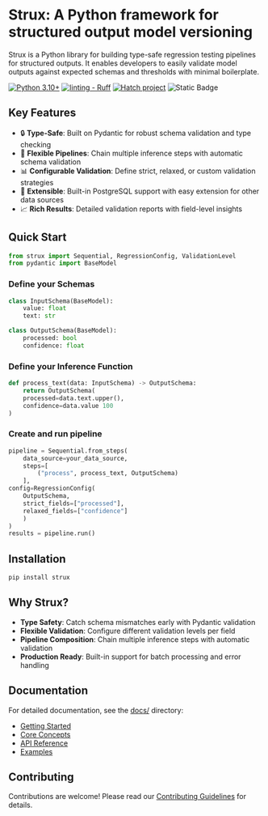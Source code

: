 # Strux: A Python framework for structured output model versioning

Strux is a Python library for building type-safe regression testing pipelines for structured outputs. It enables developers to easily validate model outputs against expected schemas and thresholds with minimal boilerplate.

[![Python 3.10+](https://img.shields.io/badge/python-3.10+-blue.svg)](https://www.python.org/downloads/) [![linting - Ruff](https://img.shields.io/endpoint?url=https://raw.githubusercontent.com/astral-sh/ruff/main/assets/badge/v2.json)](https://github.com/astral-sh/ruff) [![Hatch project](https://img.shields.io/badge/%F0%9F%A5%9A-Hatch-4051b5.svg)](https://github.com/pypa/hatch) ![Static Badge](https://img.shields.io/badge/Pydantic-red?logo=pydantic&label=%20&labelColor=gray&color=%23E92063&link=https%3A%2F%2Fpypi.org%2Fproject%2Fpydantic%2F)



## Key Features

- 🔒 **Type-Safe**: Built on Pydantic for robust schema validation and type checking
- 🔄 **Flexible Pipelines**: Chain multiple inference steps with automatic schema validation
- 📊 **Configurable Validation**: Define strict, relaxed, or custom validation strategies
- 🔌 **Extensible**: Built-in PostgreSQL support with easy extension for other data sources
- 📈 **Rich Results**: Detailed validation reports with field-level insights

## Quick Start
```python
from strux import Sequential, RegressionConfig, ValidationLevel
from pydantic import BaseModel
```

### Define your Schemas
```python
class InputSchema(BaseModel):
    value: float
    text: str

class OutputSchema(BaseModel):
    processed: bool
    confidence: float
```

### Define your Inference Function
```python
def process_text(data: InputSchema) -> OutputSchema:
    return OutputSchema(
    processed=data.text.upper(),
    confidence=data.value 100
)
```

### Create and run pipeline
```python
pipeline = Sequential.from_steps(
    data_source=your_data_source,
    steps=[
        ("process", process_text, OutputSchema)
    ],
config=RegressionConfig(
    OutputSchema,
    strict_fields=["processed"],
    relaxed_fields=["confidence"]
    )
)
results = pipeline.run()
```

## Installation
```bash
pip install strux
```


## Why Strux?

- **Type Safety**: Catch schema mismatches early with Pydantic validation
- **Flexible Validation**: Configure different validation levels per field
- **Pipeline Composition**: Chain multiple inference steps with automatic validation
- **Production Ready**: Built-in support for batch processing and error handling

## Documentation

For detailed documentation, see the [docs/](docs/) directory:

- [Getting Started](docs/getting-started.md)
- [Core Concepts](docs/core-concepts.md)
- [API Reference](docs/api-reference.md)
- [Examples](docs/examples.md)

## Contributing

Contributions are welcome! Please read our [Contributing Guidelines](CONTRIBUTING.md) for details.

